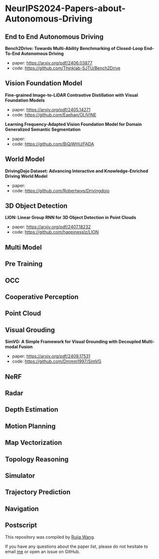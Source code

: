 # NeurIPS2024-Papers-about-Autonomous-Driving

## End to End Autonomous Driving

**Bench2Drive: Towards Multi-Ability Benchmarking of Closed-Loop End-To-End Autonomous Driving**

- paper: https://arxiv.org/pdf/2406.03877
- code: https://github.com/Thinklab-SJTU/Bench2Drive



## Vision Foundation Model

**Fine-grained Image-to-LiDAR Contrastive Distillation with Visual Foundation Models**

- paper: https://arxiv.org/pdf/2405.14271
- code: https://github.com/Eaphan/OLIVINE

**Learning Frequency-Adapted Vision Foundation Model for Domain Generalized Semantic Segmentation**

- paper: 
- code: https://github.com/BiQiWHU/FADA



## World Model

**DrivingDojo Dataset: Advancing Interactive and Knowledge-Enriched Driving World Model**

- paper: 
- code: https://github.com/Robertwyq/Drivingdojo




## 3D Object Detection

**LION: Linear Group RNN for 3D Object Detection in Point Clouds**

- paper: https://arxiv.org/pdf/2407.18232
- code: https://github.com/happinesslz/LION



## Multi Model



## Pre Training



## OCC



##  Cooperative Perception



## Point Cloud



## Visual Grouding

**SimVG: A Simple Framework for Visual Grounding with Decoupled Multi-modal Fusion**

- paper: https://arxiv.org/pdf/2409.17531
- code: https://github.com/Dmmm1997/SimVG



## NeRF



## Radar



## Depth Estimation



## Motion Planning



## Map Vectorization



## Topology Reasoning



## Simulator



## Trajectory Prediction



## Navigation



## Postscript

This repository was compiled by [Rujia Wang](https://github.com/shenxiaowrj).

If you have any questions about the paper list, please do not hesitate to email [me](rujiawang329@gmail.com) or open an issue on GitHub.
